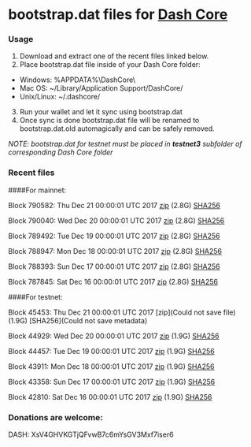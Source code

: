 # bootstrap.dat files for [Dash Core](https://www.dash.org)

### Usage

1. Download and extract one of the recent files linked below.
2. Place bootstrap.dat file inside of your Dash Core folder:
 - Windows: %APPDATA%\DashCore\
 - Mac OS: ~/Library/Application Support/DashCore/
 - Unix/Linux: ~/.dashcore/
3. Run your wallet and let it sync using bootstrap.dat
4. Once sync is done bootstrap.dat file will be renamed to bootstrap.dat.old automagically and can be safely removed.

_NOTE: bootstrap.dat for testnet must be placed in **testnet3** subfolder of corresponding Dash Core folder_

### Recent files

####For mainnet:

Block 790582: Thu Dec 21 00:00:01 UTC 2017 [zip](https://transfer.sh/VF2Uh/bootstrap.dat.20171221.zip) (2.8G) [SHA256](https://transfer.sh/kuv79/sha256.txt)

Block 790040: Wed Dec 20 00:00:01 UTC 2017 [zip](https://transfer.sh/wSgdk/bootstrap.dat.20171220.zip) (2.8G) [SHA256](https://transfer.sh/VaPPX/sha256.txt)

Block 789492: Tue Dec 19 00:00:01 UTC 2017 [zip](https://transfer.sh/2E8KZ/bootstrap.dat.20171219.zip) (2.8G) [SHA256](https://transfer.sh/eXdXT/sha256.txt)

Block 788947: Mon Dec 18 00:00:01 UTC 2017 [zip](https://transfer.sh/IKLYz/bootstrap.dat.20171218.zip) (2.8G) [SHA256](https://transfer.sh/L0t5S/sha256.txt)

Block 788393: Sun Dec 17 00:00:01 UTC 2017 [zip](https://transfer.sh/RRgnv/bootstrap.dat.20171217.zip) (2.8G) [SHA256](https://transfer.sh/cN3mI/sha256.txt)

Block 787845: Sat Dec 16 00:00:01 UTC 2017 [zip](https://transfer.sh/GfWqd/bootstrap.dat.20171216.zip) (2.8G) [SHA256](https://transfer.sh/DO24e/sha256.txt)

####For testnet:

Block 45453: Thu Dec 21 00:00:01 UTC 2017 [zip](Could not save file) (1.9G) [SHA256](Could not save metadata)

Block 44929: Wed Dec 20 00:00:01 UTC 2017 [zip](https://transfer.sh/12KH17/bootstrap.dat.20171220.zip) (1.9G) [SHA256](https://transfer.sh/cGajS/sha256.txt)

Block 44457: Tue Dec 19 00:00:01 UTC 2017 [zip](https://transfer.sh/iJV6G/bootstrap.dat.20171219.zip) (1.9G) [SHA256](https://transfer.sh/aDjb7/sha256.txt)

Block 43911: Mon Dec 18 00:00:01 UTC 2017 [zip](https://transfer.sh/15ILNc/bootstrap.dat.20171218.zip) (1.9G) [SHA256](https://transfer.sh/HfNDx/sha256.txt)

Block 43358: Sun Dec 17 00:00:01 UTC 2017 [zip](https://transfer.sh/6GW2b/bootstrap.dat.20171217.zip) (1.9G) [SHA256](https://transfer.sh/fiQin/sha256.txt)

Block 42810: Sat Dec 16 00:00:01 UTC 2017 [zip](https://transfer.sh/MSwo7/bootstrap.dat.20171216.zip) (1.9G) [SHA256](https://transfer.sh/9aaiN/sha256.txt)

### Donations are welcome:

DASH: XsV4GHVKGTjQFvwB7c6mYsGV3Mxf7iser6
